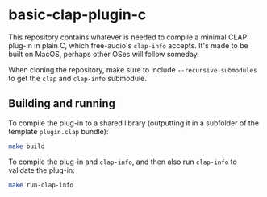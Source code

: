 # basic-clap-plugin-c

This repository contains whatever is needed to compile a minimal CLAP plug-in in plain C, which free-audio's `clap-info` accepts. It's made to be built on MacOS, perhaps other OSes will follow someday.

When cloning the repository, make sure to include `--recursive-submodules` to get the `clap` and `clap-info` submodule.

## Building and running

To compile the plug-in to a shared library (outputting it in a subfolder of the template `plugin.clap` bundle):

```sh
make build
```

To compile the plug-in and `clap-info`, and then also run `clap-info` to validate the plug-in:

```sh
make run-clap-info
```
